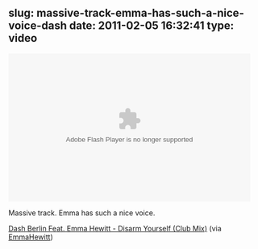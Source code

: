 slug: massive-track-emma-has-such-a-nice-voice-dash
date: 2011-02-05 16:32:41
type: video
---

<object width="480" height="295"><param name="movie" value="http://www.youtube.com/e/jzrN1sHePus"></param><param name="allowFullScreen" value="true"></param><param name="allowscriptaccess" value="always"></param><embed src="http://www.youtube.com/e/jzrN1sHePus" type="application/x-shockwave-flash" width="480" height="295" allowscriptaccess="always" allowfullscreen="true"></embed></object>

Massive track. Emma has such a nice voice.

 [Dash Berlin Feat. Emma Hewitt - Disarm Yourself (Club Mix)](http://www.youtube.com/watch?v=jzrN1sHePus) (via [EmmaHewitt](http://youtube.com/user/EmmaHewitt))
